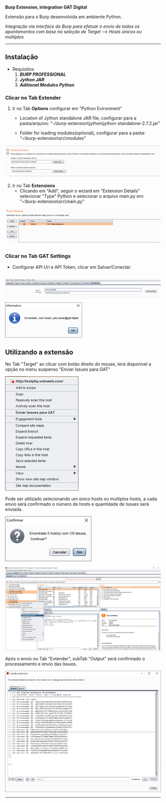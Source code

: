 **Burp Extension, integration GAT Digital**

Extensão para o Burp desenvolvida em ambiente Python.

*Integração via interface do Burp para efetuar o envio de todos os apontamentos com base na seleção de Target --> Hosts únicos ou múltiplos*

---

## Instalação

* Requisitos:
    1. ***BURP PROFESSIONAL***
    2. ***Jython JAR***
    3. ***Aditional Modules Python***

### Clicar no Tab **Extender**
1. Ir no Tab **Options** configurar em "Python Evironment"
    * Location of Jython standalone JAR file, configurar para a pasta/arquivo: "~\burp-extension\jython\jython-standalone-2.7.2.jar"

    * Folder for loading modules(optional), configurar para a pasta: "~\burp-extension\src\modules"

![Alt text](images/img-1.png?raw=true "Environment Configuração")

2. Ir no Tab **Extensions**
    * Clicando em "Add", seguir o wizard em "Extension Details"
    selecionar "Type" Python e selecionar o arquivo main.py em: "~\burp-extension\src\main.py"

![Alt text](images/img-2.png?raw=true "Extension Configuração")

### Clicar no Tab **GAT Settings**
* Configurar API Url e API Token, clicar em Salvar/Conectar.

![Alt text](images/img-4.png?raw=true "API Configuração")
![Alt text](images/img-5.png?raw=true "API Conectado")
---

## Utilizando a extensão
No Tab "Target" ao clicar com botão direito do mouse, terá disponível a opção no menu suspenso "Enviar Issues para GAT"

![Alt text](images/img-6.png?raw=true "Menu Enviar")

Pode ser utilizado selecionando um único hosts ou multiplos hosts, a cada envio será confirmado o número de hosts e quantidade de Issues será enviada.

![Alt text](images/img-7.png?raw=true "Menu Enviar")

![Alt text](images/img-3.png?raw=true "Enviando Issues para GAT")

Após o envio no Tab "Extender", subTab "Output" será confirmado o processamento e envio das Issues.

![Alt text](images/img-8.png?raw=true "Enviando Issues para GAT")

---
